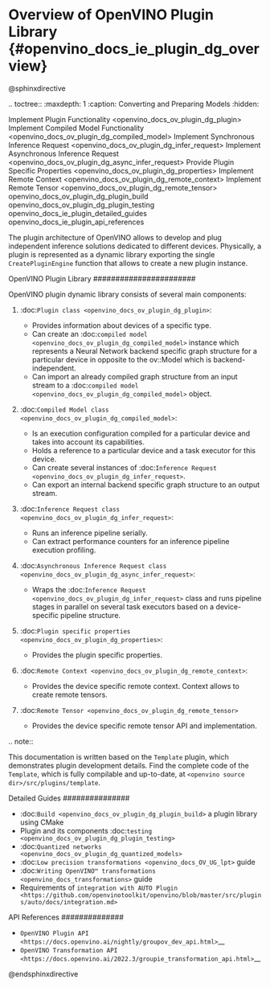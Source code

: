 # Overview of OpenVINO Plugin Library {#openvino_docs_ie_plugin_dg_overview}

@sphinxdirective

.. toctree::
   :maxdepth: 1
   :caption: Converting and Preparing Models
   :hidden:

   Implement Plugin Functionality <openvino_docs_ov_plugin_dg_plugin>
   Implement Compiled Model Functionality <openvino_docs_ov_plugin_dg_compiled_model>
   Implement Synchronous Inference Request <openvino_docs_ov_plugin_dg_infer_request>
   Implement Asynchronous Inference Request <openvino_docs_ov_plugin_dg_async_infer_request>
   Provide Plugin Specific Properties <openvino_docs_ov_plugin_dg_properties>
   Implement Remote Context <openvino_docs_ov_plugin_dg_remote_context>
   Implement Remote Tensor <openvino_docs_ov_plugin_dg_remote_tensor>
   openvino_docs_ov_plugin_dg_plugin_build
   openvino_docs_ov_plugin_dg_plugin_testing
   openvino_docs_ie_plugin_detailed_guides
   openvino_docs_ie_plugin_api_references


The plugin architecture of OpenVINO allows to develop and plug independent inference 
solutions dedicated to different devices. Physically, a plugin is represented as a dynamic library 
exporting the single ``CreatePluginEngine`` function that allows to create a new plugin instance.

OpenVINO Plugin Library
#######################

OpenVINO plugin dynamic library consists of several main components:

1.  :doc:`Plugin class <openvino_docs_ov_plugin_dg_plugin>`:

    * Provides information about devices of a specific type.
    * Can create an  :doc:`compiled model <openvino_docs_ov_plugin_dg_compiled_model>` instance which represents a Neural Network backend specific graph structure for a particular device in opposite to the ov::Model which is backend-independent.
    * Can import an already compiled graph structure from an input stream to a :doc:`compiled model <openvino_docs_ov_plugin_dg_compiled_model>` object.


2.  :doc:`Compiled Model class <openvino_docs_ov_plugin_dg_compiled_model>`:

    * Is an execution configuration compiled for a particular device and takes into account its capabilities.
    * Holds a reference to a particular device and a task executor for this device.
    * Can create several instances of  :doc:`Inference Request <openvino_docs_ov_plugin_dg_infer_request>`.
    * Can export an internal backend specific graph structure to an output stream.


3.  :doc:`Inference Request class <openvino_docs_ov_plugin_dg_infer_request>`:

    * Runs an inference pipeline serially.
    * Can extract performance counters for an inference pipeline execution profiling.


4.  :doc:`Asynchronous Inference Request class <openvino_docs_ov_plugin_dg_async_infer_request>`:

    * Wraps the  :doc:`Inference Request <openvino_docs_ov_plugin_dg_infer_request>` class and runs pipeline stages in parallel on several task executors based on a device-specific pipeline structure.


5.  :doc:`Plugin specific properties <openvino_docs_ov_plugin_dg_properties>`:

    * Provides the plugin specific properties.


6.  :doc:`Remote Context <openvino_docs_ov_plugin_dg_remote_context>`:

    * Provides the device specific remote context. Context allows to create remote tensors.


7.  :doc:`Remote Tensor <openvino_docs_ov_plugin_dg_remote_tensor>`

    * Provides the device specific remote tensor API and implementation.


.. note::  

   This documentation is written based on the ``Template`` plugin, which demonstrates plugin development details. Find the complete code of the ``Template``, which is fully compilable and up-to-date, at ``<openvino source dir>/src/plugins/template``.


Detailed Guides
###############

*  :doc:`Build <openvino_docs_ov_plugin_dg_plugin_build>` a plugin library using CMake
*  Plugin and its components :doc:`testing <openvino_docs_ov_plugin_dg_plugin_testing>`
*  :doc:`Quantized networks <openvino_docs_ov_plugin_dg_quantized_models>`
*  :doc:`Low precision transformations <openvino_docs_OV_UG_lpt>` guide
*  :doc:`Writing OpenVINO™ transformations <openvino_docs_transformations>` guide
*  Requirements of `integration with AUTO Plugin <https://github.com/openvinotoolkit/openvino/blob/master/src/plugins/auto/docs/integration.md>`

API References
##############

*  `OpenVINO Plugin API <https://docs.openvino.ai/nightly/groupov_dev_api.html>`__
*  `OpenVINO Transformation API <https://docs.openvino.ai/2022.3/groupie_transformation_api.html>`__

@endsphinxdirective
